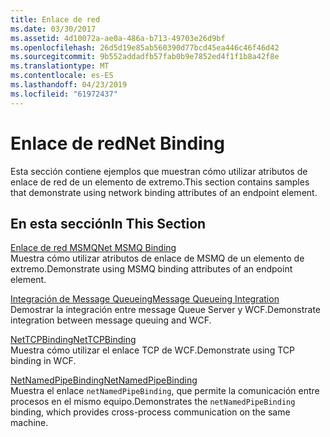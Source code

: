 ```yaml
---
title: Enlace de red
ms.date: 03/30/2017
ms.assetid: 4d10072a-ae0a-486a-b713-49703e26d9bf
ms.openlocfilehash: 26d5d19e85ab560390d77bcd45ea446c46f46d42
ms.sourcegitcommit: 9b552addadfb57fab0b9e7852ed4f1f1b8a42f8e
ms.translationtype: MT
ms.contentlocale: es-ES
ms.lasthandoff: 04/23/2019
ms.locfileid: "61972437"
---
```

# <a name="net-binding"></a><span data-ttu-id="0a097-102">Enlace de red</span><span class="sxs-lookup"><span data-stu-id="0a097-102">Net Binding</span></span>
<span data-ttu-id="0a097-103">Esta sección contiene ejemplos que muestran cómo utilizar atributos de enlace de red de un elemento de extremo.</span><span class="sxs-lookup"><span data-stu-id="0a097-103">This section contains samples that demonstrate using network binding attributes of an endpoint element.</span></span>  
  
## <a name="in-this-section"></a><span data-ttu-id="0a097-104">En esta sección</span><span class="sxs-lookup"><span data-stu-id="0a097-104">In This Section</span></span>  
 [<span data-ttu-id="0a097-105">Enlace de red MSMQ</span><span class="sxs-lookup"><span data-stu-id="0a097-105">Net MSMQ Binding</span></span>](../../../../docs/framework/wcf/samples/net-msmq-binding.md)  
 <span data-ttu-id="0a097-106">Muestra cómo utilizar atributos de enlace de MSMQ de un elemento de extremo.</span><span class="sxs-lookup"><span data-stu-id="0a097-106">Demonstrate using MSMQ binding attributes of an endpoint element.</span></span>  
  
 [<span data-ttu-id="0a097-107">Integración de Message Queueing</span><span class="sxs-lookup"><span data-stu-id="0a097-107">Message Queueing Integration</span></span>](../../../../docs/framework/wcf/samples/message-queueing-integration.md)  
 <span data-ttu-id="0a097-108">Demostrar la integración entre message Queue Server y WCF.</span><span class="sxs-lookup"><span data-stu-id="0a097-108">Demonstrate integration between message queuing and WCF.</span></span>  
  
 [<span data-ttu-id="0a097-109">NetTCPBinding</span><span class="sxs-lookup"><span data-stu-id="0a097-109">NetTCPBinding</span></span>](../../../../docs/framework/wcf/samples/nettcpbinding.md)  
 <span data-ttu-id="0a097-110">Muestra cómo utilizar el enlace TCP de WCF.</span><span class="sxs-lookup"><span data-stu-id="0a097-110">Demonstrate using TCP binding in WCF.</span></span>  
  
 [<span data-ttu-id="0a097-111">NetNamedPipeBinding</span><span class="sxs-lookup"><span data-stu-id="0a097-111">NetNamedPipeBinding</span></span>](../../../../docs/framework/wcf/samples/netnamedpipebinding.md)  
 <span data-ttu-id="0a097-112">Muestra el enlace `netNamedPipeBinding`, que permite la comunicación entre procesos en el mismo equipo.</span><span class="sxs-lookup"><span data-stu-id="0a097-112">Demonstrates the `netNamedPipeBinding` binding, which provides cross-process communication on the same machine.</span></span>
